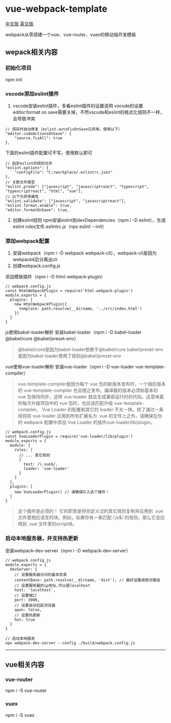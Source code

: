 # vue-webpack-template
[中文版](README.md) [英文版](README_EN.md)

webpack从零搭建一个vue、vue-router、vuex的移动端开发模板

## wepack相关内容
### 初始化项目
npm init

### vscode添加eslint插件
1. vscode安装eslint插件，多看eslint插件的设置说明
vscode的设置editor:format on save需要关掉，不然vscode和eslint的格式化规则不一样，会导致冲突

```
// 保存时自动修复（eslint.autoFixOnSave已弃用，使用以下）
"editor.codeActionsOnSave": {
	"source.fixAll": true
},
```

下面的eslint插件配置可不写，使用默认即可

```
// 指定eslint的规则文件
"eslint.options": {
	"configFile": "C:/workplace/.eslintrc.json"
},
// 关联文件类型
"eslint.prode": ["javascript", "javascriptreact", "typescript", "typescriptreact", "html", "vue"],
// 以下为弃用属性
"eslint.validate": ["javascript", "javascriptreact"],
"eslint.format.enable": true,
"editor.formatOnSave": true,
```

2. 创建eslint规则
npm安装eslint到devDependencies（npm i -D eslint），生成eslint rules文件.eslintrc.js（npx eslint --init）


### 添加webpack配置
1. 安装webpack（npm i -D webpack webpack-cli），webpack-cli是因为webpack4后分离出cli
2. 创建webpack.config.js

添加模板插件（npm i -D html-webpack-plugin）

```
// webpack.config.js
const HtmlWebpackPlugin = require('html-webpack-plugin')
module.exports = {
  plugins: [
    new HtmlWebpackPlugin({
      template: path.resolve(__dirname, '../src/index.html')
    })
  ]
}
```

js使用babel-loader解析
安装babel-loader（npm i -D babel-loader @babel/core @babel/preset-env）
> @babel/core是因为babel-loader依赖于@babel/core
babel/preset-env是因为babel-loader使用了规则@babel/preset-env

vue使用vue-loader解析
安装vue-loader（npm i -D vue-loader vue-template-compiler）
> vue-template-compiler是因为每个 vue 包的新版本发布时，一个相应版本的 vue-template-compiler 也会随之发布。编译器的版本必须和基本的 vue 包保持同步，这样 vue-loader 就会生成兼容运行时的代码。这意味着你每次升级项目中的 vue 包时，也应该匹配升级 vue-template-compiler。
Vue Loader 的配置和其它的 loader 不太一样。除了通过一条规则将 vue-loader 应用到所有扩展名为 .vue 的文件上之外，请确保在你的 webpack 配置中添加 Vue Loader 的插件vue-loader/lib/plugin。

```
// webpack.config.js
const VueLoaderPlugin = require('vue-loader/lib/plugin')
module.exports = {
  module: {
    rules: [
      // ... 其它规则
      {
        test: /\.vue$/,
        loader: 'vue-loader'
      }
    ]
  },
  plugins: [
    new VueLoaderPlugin() // 请确保引入这个插件！
  ]
}
```

> 这个插件是必须的！ 它的职责是将你定义过的其它规则复制并应用到 .vue 文件里相应语言的块。例如，如果你有一条匹配 /\.js$/ 的规则，那么它会应用到 .vue 文件里的script块。

### 启动本地服务器，并支持热更新
安装webpack-dev-server（npm i -D webpack-dev-server）

```
// webpack.config.js
module.exports = {
  devServer: {
    // 设置服务器访问的基本目录
    contentBase: path.resolve(__dirname, 'dist'), // 最好设置成绝对路径
    // 设置服务器的ip地址,可以是localhost
    host: 'localhost',
    // 设置端口
    port: 3000,
    // 设置自动拉起浏览器
    open: false,
    // 设置热更新
    hot: true
  }
}
```
```
// 启动本地服务
npx webpack-dev-server --config ./build/webpack.config.js
```

---
## vue相关内容

### vue-router
npm i -S vue-router

### vuex
npm i -S vuex




















